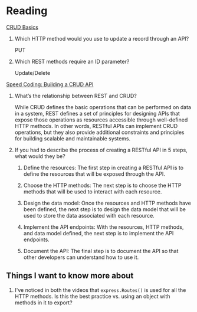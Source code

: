 # Reading

[CRUD Basics](https://medium.com/geekculture/crud-operations-explained-2a44096e9c88)

1. Which HTTP method would you use to update a record through an API?

    PUT

2. Which REST methods require an ID parameter?

    Update/Delete

[Speed Coding: Building a CRUD API](https://www.youtube.com/watch?v=EzNcBhSv1Wo)

1. What’s the relationship between REST and CRUD?

    While CRUD defines the basic operations that can be performed on data in a system, REST defines a set of principles for designing APIs that expose those operations as resources accessible through well-defined HTTP methods. In other words, RESTful APIs can implement CRUD operations, but they also provide additional constraints and principles for building scalable and maintainable systems.

2. If you had to describe the process of creating a RESTful API in 5 steps, what would they be?

    1. Define the resources: The first step in creating a RESTful API is to define the resources that will be exposed through the API.

    2. Choose the HTTP methods: The next step is to choose the HTTP methods that will be used to interact with each resource.

    3. Design the data model: Once the resources and HTTP methods have been defined, the next step is to design the data model that will be used to store the data associated with each resource.

    4. Implement the API endpoints: With the resources, HTTP methods, and data model defined, the next step is to implement the API endpoints.

    5. Document the API: The final step is to document the API so that other developers can understand how to use it.

## Things I want to know more about

1. I've noticed in both the videos that `express.Routes()` is used for all the HTTP methods. Is this the best practice vs. using an object with methods in it to export?
